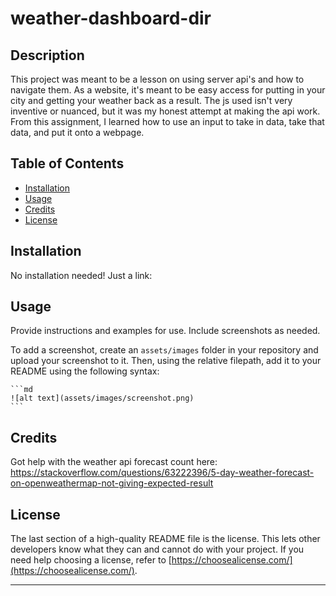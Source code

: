 # weather-dashboard-dir

## Description

This project was meant to be a lesson on using server api's and how to navigate them. As a website, it's meant to be easy access for putting in your city and getting your weather back as a result. The js used isn't very inventive or nuanced, but it was my honest attempt at making the api work. From this assignment, I learned how to use an input to take in data, take that data, and put it onto a webpage. 

## Table of Contents 

- [Installation](#installation)
- [Usage](#usage)
- [Credits](#credits)
- [License](#license)

## Installation

No installation needed! Just a link:

## Usage

Provide instructions and examples for use. Include screenshots as needed.

To add a screenshot, create an `assets/images` folder in your repository and upload your screenshot to it. Then, using the relative filepath, add it to your README using the following syntax:

    ```md
    ![alt text](assets/images/screenshot.png)
    ```

## Credits

Got help with the weather api forecast count here:
https://stackoverflow.com/questions/63222396/5-day-weather-forecast-on-openweathermap-not-giving-expected-result

## License

The last section of a high-quality README file is the license. This lets other developers know what they can and cannot do with your project. If you need help choosing a license, refer to [https://choosealicense.com/](https://choosealicense.com/).

---
